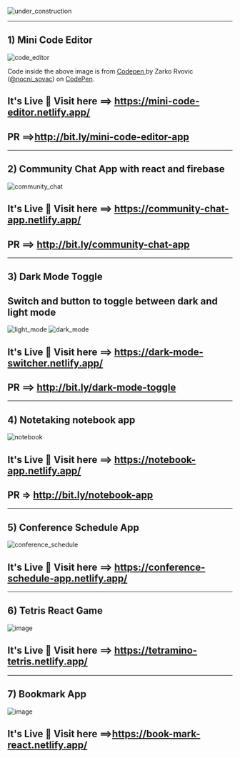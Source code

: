 ![under_construction](https://user-images.githubusercontent.com/37651620/93677983-a7942e00-facc-11ea-8b6d-b57e73dc73bf.png)

---
## 1) Mini Code Editor
![code_editor](https://user-images.githubusercontent.com/37651620/93988236-32647980-fda8-11ea-9052-3238ea4a42b2.png)

<span>Code inside the above image is from <a href="https://codepen.io/nocni_sovac/pen/poyabaB">
Codepen </a> by Zarko Rvovic (<a href="https://codepen.io/nocni_sovac">@nocni_sovac</a>)
on <a href="https://codepen.io">CodePen</a>.</span>


## It's Live 🎉 Visit here ==> https://mini-code-editor.netlify.app/
## PR ==>http://bit.ly/mini-code-editor-app
---

## 2) Community Chat App with react and firebase
![community_chat](https://user-images.githubusercontent.com/37651620/94143516-a7f74500-fe8f-11ea-9105-188e31f1d62a.png)

## It's Live 🎉 Visit here ==> https://community-chat-app.netlify.app/
## PR ==> http://bit.ly/community-chat-app
---

## 3) Dark Mode Toggle 
## Switch and button to toggle between dark and light mode
![light_mode](https://user-images.githubusercontent.com/37651620/94393048-c43dff00-0179-11eb-9181-31e24e54ab8b.png)
![dark_mode](https://user-images.githubusercontent.com/37651620/94393067-cef89400-0179-11eb-8488-fe54d93901b9.png)

## It's Live 🎉 Visit here ==> https://dark-mode-switcher.netlify.app/
## PR ==> http://bit.ly/dark-mode-toggle
---
## 4) Notetaking notebook app
![notebook](https://user-images.githubusercontent.com/37651620/94556131-54fd0380-027c-11eb-9926-c55a3130bb36.png)

## It's Live 🎉 Visit here ==> https://notebook-app.netlify.app/

## PR => http://bit.ly/notebook-app
---
## 5) Conference Schedule App
![conference_schedule](https://user-images.githubusercontent.com/37651620/94646070-2844fc80-030d-11eb-8fe5-cdc881f88d8c.png)

## It's Live 🎉 Visit here ==> https://conference-schedule-app.netlify.app/
---

## 6) Tetris React Game
![image](https://user-images.githubusercontent.com/37651620/94886472-fd84b080-0492-11eb-9668-db1f2a612b8c.png)

## It's Live 🎉 Visit here ==> https://tetramino-tetris.netlify.app/
---
## 7) Bookmark App
![image](https://user-images.githubusercontent.com/37651620/94985851-ab6a8a80-0579-11eb-8f51-fa35d314c588.png)

## It's Live 🎉 Visit here ==>https://book-mark-react.netlify.app/

